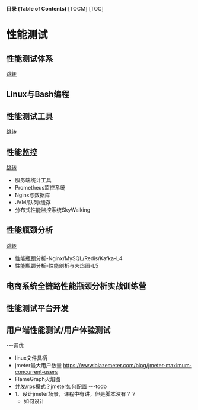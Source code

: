 **目录 (Table of Contents)**
[TOCM]
[TOC]
# 性能测试
## 性能测试体系
[跳转](./perf_test_system/README.md)
## Linux与Bash编程
## 性能测试工具
[跳转](./perf_tool/README.md)
## 性能监控
[跳转](./perf_monitor/README.md)
* 服务端统计工具
* Prometheus监控系统
* Nginx与数据库
* JVM/队列/缓存
* 分布式性能监控系统SkyWalking
## 性能瓶颈分析
[跳转](./perf_analysis/README.md)
* 性能瓶颈分析-Nginx/MySQL/Redis/Kafka-L4
* 性能瓶颈分析-性能剖析与火焰图-L5
## 电商系统全链路性能瓶颈分析实战训练营
## 性能测试平台开发
## 用户端性能测试/用户体验测试

---调优
* linux文件具柄
* jmeter最大用户数量 https://www.blazemeter.com/blog/jmeter-maximum-concurrent-users
* FlameGraph火焰图
* 并发/rps模式？jmeter如何配置
---todo
* 1、设计jmeter场景，课程中有讲，但是脚本没有？？
  * 如何设计